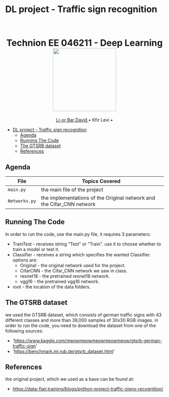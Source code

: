 # DL project - Traffic sign recognition
<h1 align="center">
  <br>
Technion EE 046211 - Deep Learning
  <br>
  <img src="https://raw.githubusercontent.com/taldatech/ee046211-deep-learning/main/assets/nn_gumgum.gif" height="200">
</h1>
  <p align="center">
    <a href="https://github.com/lior88">Li-or Bar David </a> •
    <a> Kfir Levi </a> •
  </p>


- [DL project - Traffic sign recognition](#dl-project---traffic-sign-recognition)
  * [Agenda](#agenda)
  * [Running The Code](#running-the-code)
  * [The GTSRB dataset](#the-gtsrb-dataset)
  * [References](#references)


## Agenda

|File       | Topics Covered |
|----------------|---------|
|`main.py`| the main file of the project |
|`Networks.py`| the implementations of the Original network and the Cifar_CNN network |


## Running The Code
In order to run the code, use the main.py file, it requires 3 parameters:
* TrainTest - receives string "Test" or "Train". use it to choose whether to train a model or test it.
* Classifier - receives a string which specifies the wanted Classifier. options are: 
  + Original - the original network used for the project.
  + CifarCNN - the Cifar_CNN network we saw in class.
  + resnet18 - the pretrained resnet18 network.
  + vgg16 - the pretrained vgg16 network.
* root - the location of the data folders.

## The GTSRB dataset
we used the GTSRB dataset, which consists of german traffic signs with 43 different classes and more than 39,000 samples of 30x30 RGB images.
in order to run the code, you need to download the dataset from one of the following sources:
  * 'https://www.kaggle.com/meowmeowmeowmeowmeow/gtsrb-german-traffic-sign'
  * 'https://benchmark.ini.rub.de/gtsrb_dataset.html'


## References
the original project, which we used as a base can be found at:
  * https://data-flair.training/blogs/python-project-traffic-signs-recognition/

